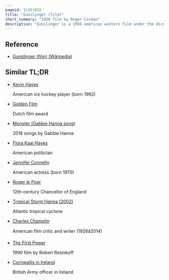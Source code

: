 ```yaml
---
pageid: 11361026
title: "Gunslinger (film)"
short_summary: "1956 film by Roger Corman"
description: "Gunslinger is a 1956 american western Film under the Direction of Roger Corman starring John ireland beverly Garland and allison Hayes. The Script was written by Charles B and Mark Hanna. Griffith."
---
```


## Reference

- [Gunslinger (film) (Wikipedia)](https://en.wikipedia.org/?curid=11361026)

## Similar TL;DR

- [Kevin Hayes](/tldr/en/kevin-hayes)

  American ice hockey player (born 1992)

- [Golden Film](/tldr/en/golden-film)

  Dutch film award

- [Monster (Gabbie Hanna song)](/tldr/en/monster-gabbie-hanna-song)

  2018 songs by Gabbie Hanna

- [Flora Kaai Hayes](/tldr/en/flora-kaai-hayes)

  American politician

- [Jennifer Connelly](/tldr/en/jennifer-connelly)

  American actress (born 1970)

- [Roger le Poer](/tldr/en/roger-le-poer)

  12th-century Chancellor of England

- [Tropical Storm Hanna (2002)](/tldr/en/tropical-storm-hanna-2002)

  Atlantic tropical cyclone

- [Charles Champlin](/tldr/en/charles-champlin)

  American film critic and writer (1926â2014)

- [The First Power](/tldr/en/the-first-power)

  1990 film by Robert Resnikoff

- [Cornwallis in Ireland](/tldr/en/cornwallis-in-ireland)

  British Army officer in Ireland
